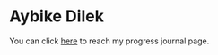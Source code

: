 # Aybike Dilek
You can click [here](https://pjournal.github.io/mef04-AybikeDilek/) to reach my progress journal page.
